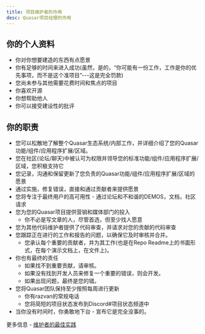 ```yaml
---
title: 项目维护者的作用
desc: Quasar项目经理的作用
---
```


## 你的个人资料

 - 你对你想要建造的东西有点愿景
 - 你有足够的时间来进入成功(虽然，是的，“你可能有一份工作，工作是你的优先事项，而不是这个准项目”---这是完全罚款)
 - 您尚未参与其他需要花费时间和焦点的项目
 - 你喜欢开源
 - 你想帮助他人
 - 你可以接受建设性的批评

## 你的职责

- 您可以松散地了解整个Quasar生态系统/内部工作，并详细介绍了您的Quasar功能/组件/应用程序扩展/区域。
- 您在社区(论坛/聊天)中被认可为权限并领导您的标准功能/组件/应用程序扩展/区域，您积极支持它
- 您记录，沟通和保留更新了您负责的Quasar功能/组件/应用程序扩展/区域的愿景
- 通过实施，修复错误，直接和通过贡献者来提供愿景
- 您将专注于最终用户的高可用性 - 通过论坛和不和谐的DEMOS，文档，社区请求
- 您为您的Quasar项目提供营销和媒体部门的投入
  - 你不必是写文章的人，尽管首选，但至少找人愿意
- 您为其他代码维护者提供了代码审查，并请求对您的贡献的代码审查
- 您跟踪正在进行的工作和报告的问题，以确保它及时审核并合并。
  - 您承认每个重要的贡献者，并为其工作(也是在Repo Readme上的书面形式，在每个演示文档上，在文件上)。
- 你也有最终的责任
  - 如果找不到重要贡献，请审核。
  - 如果没有找到开发人员来修复一个重要的错误，则会开发。
  - 如果出现问题，最终是您的错。
- 您将Quasar团队保持至少按照每周进行更新
  - 你有razvan的常规电话
  - 您将简短的项目状态发布到Discord#项目状态频道中
- 当你没有时间时，你勇敢地下台 - 宣布它是完全没事的。

更多信息 -  [维护者的最佳实践](https://opensource.guide/best-practics/)

